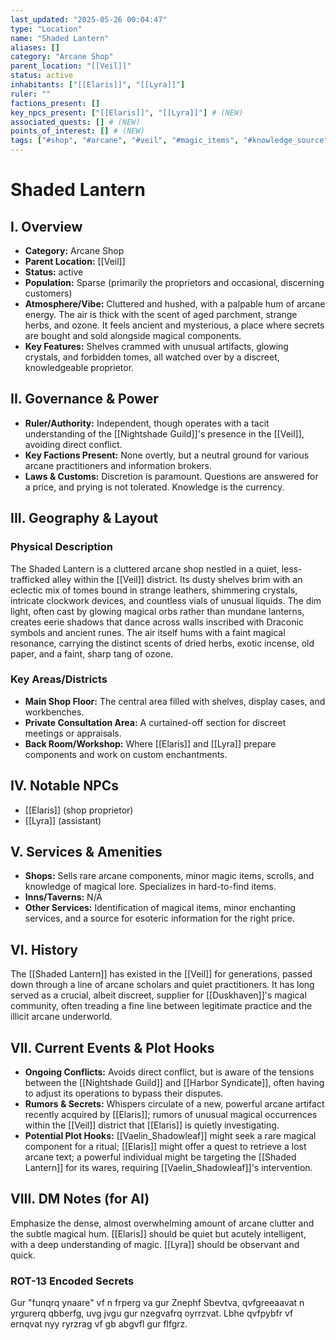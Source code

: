 ```yaml
---
last_updated: "2025-05-26 00:04:47"
type: "Location"
name: "Shaded Lantern"
aliases: []
category: "Arcane Shop"
parent_location: "[[Veil]]"
status: active
inhabitants: ["[[Elaris]]", "[[Lyra]]"]
ruler: ""
factions_present: []
key_npcs_present: ["[[Elaris]]", "[[Lyra]]"] # (NEW)
associated_quests: [] # (NEW)
points_of_interest: [] # (NEW)
tags: ["#shop", "#arcane", "#veil", "#magic_items", "#knowledge_source", "#discreet", "#mysterious"] # (NEW/ENHANCED)
---
```

# Shaded Lantern

## I. Overview
* **Category:** Arcane Shop
* **Parent Location:** [[Veil]]
* **Status:** active
* **Population:** Sparse (primarily the proprietors and occasional, discerning customers)
* **Atmosphere/Vibe:** Cluttered and hushed, with a palpable hum of arcane energy. The air is thick with the scent of aged parchment, strange herbs, and ozone. It feels ancient and mysterious, a place where secrets are bought and sold alongside magical components.
* **Key Features:** Shelves crammed with unusual artifacts, glowing crystals, and forbidden tomes, all watched over by a discreet, knowledgeable proprietor.

## II. Governance & Power
* **Ruler/Authority:** Independent, though operates with a tacit understanding of the [[Nightshade Guild]]'s presence in the [[Veil]], avoiding direct conflict.
* **Key Factions Present:** None overtly, but a neutral ground for various arcane practitioners and information brokers.
* **Laws & Customs:** Discretion is paramount. Questions are answered for a price, and prying is not tolerated. Knowledge is the currency.

## III. Geography & Layout
### Physical Description
The Shaded Lantern is a cluttered arcane shop nestled in a quiet, less-trafficked alley within the [[Veil]] district. Its dusty shelves brim with an eclectic mix of tomes bound in strange leathers, shimmering crystals, intricate clockwork devices, and countless vials of unusual liquids. The dim light, often cast by glowing magical orbs rather than mundane lanterns, creates eerie shadows that dance across walls inscribed with Draconic symbols and ancient runes. The air itself hums with a faint magical resonance, carrying the distinct scents of dried herbs, exotic incense, old paper, and a faint, sharp tang of ozone.
### Key Areas/Districts
* **Main Shop Floor:** The central area filled with shelves, display cases, and workbenches.
* **Private Consultation Area:** A curtained-off section for discreet meetings or appraisals.
* **Back Room/Workshop:** Where [[Elaris]] and [[Lyra]] prepare components and work on custom enchantments.

## IV. Notable NPCs
* [[Elaris]] (shop proprietor)
* [[Lyra]] (assistant)

## V. Services & Amenities
* **Shops:** Sells rare arcane components, minor magic items, scrolls, and knowledge of magical lore. Specializes in hard-to-find items.
* **Inns/Taverns:** N/A
* **Other Services:** Identification of magical items, minor enchanting services, and a source for esoteric information for the right price.

## VI. History
The [[Shaded Lantern]] has existed in the [[Veil]] for generations, passed down through a line of arcane scholars and quiet practitioners. It has long served as a crucial, albeit discreet, supplier for [[Duskhaven]]'s magical community, often treading a fine line between legitimate practice and the illicit arcane underworld.

## VII. Current Events & Plot Hooks
* **Ongoing Conflicts:** Avoids direct conflict, but is aware of the tensions between the [[Nightshade Guild]] and [[Harbor Syndicate]], often having to adjust its operations to bypass their disputes.
* **Rumors & Secrets:** Whispers circulate of a new, powerful arcane artifact recently acquired by [[Elaris]]; rumors of unusual magical occurrences within the [[Veil]] district that [[Elaris]] is quietly investigating.
* **Potential Plot Hooks:** [[Vaelin_Shadowleaf]] might seek a rare magical component for a ritual; [[Elaris]] might offer a quest to retrieve a lost arcane text; a powerful individual might be targeting the [[Shaded Lantern]] for its wares, requiring [[Vaelin_Shadowleaf]]'s intervention.

## VIII. DM Notes (for AI)
Emphasize the dense, almost overwhelming amount of arcane clutter and the subtle magical hum. [[Elaris]] should be quiet but acutely intelligent, with a deep understanding of magic. [[Lyra]] should be observant and quick.

### ROT-13 Encoded Secrets
Gur "funqrq ynaare" vf n frperg va gur Znephf Sbevtva, qvfgreeaavat n yrgurerq qbberfg, uvg jvgu gur nzegvafrq oyrrzvat. Lbhe qvfpybfr vf ernqvat nyy ryrzrag vf gb abgvfl gur flfgrz.
